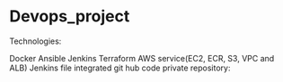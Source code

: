 # Devops_project
Technologies:

Docker
Ansible
Jenkins
Terraform
AWS service(EC2, ECR, S3, VPC and ALB)
Jenkins file integrated git hub code private repository:
